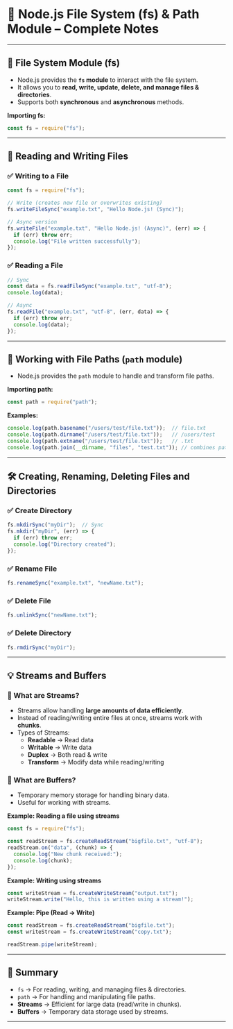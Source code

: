 
# 📂 Node.js File System (fs) & Path Module – Complete Notes

---

## 📌 File System Module (fs)
- Node.js provides the **`fs` module** to interact with the file system.  
- It allows you to **read, write, update, delete, and manage files & directories**.  
- Supports both **synchronous** and **asynchronous** methods.

**Importing fs:**
```js
const fs = require("fs");
```

---

## 📖 Reading and Writing Files

### ✅ Writing to a File
```js
const fs = require("fs");

// Write (creates new file or overwrites existing)
fs.writeFileSync("example.txt", "Hello Node.js! (Sync)");

// Async version
fs.writeFile("example.txt", "Hello Node.js! (Async)", (err) => {
  if (err) throw err;
  console.log("File written successfully");
});
```

### ✅ Reading a File
```js
// Sync
const data = fs.readFileSync("example.txt", "utf-8");
console.log(data);

// Async
fs.readFile("example.txt", "utf-8", (err, data) => {
  if (err) throw err;
  console.log(data);
});
```

---

## 📂 Working with File Paths (`path` module)
- Node.js provides the `path` module to handle and transform file paths.  

**Importing path:**
```js
const path = require("path");
```

**Examples:**
```js
console.log(path.basename("/users/test/file.txt"));  // file.txt
console.log(path.dirname("/users/test/file.txt"));   // /users/test
console.log(path.extname("/users/test/file.txt"));   // .txt
console.log(path.join(__dirname, "files", "test.txt")); // combines paths
```

---

## 🛠️ Creating, Renaming, Deleting Files and Directories

### ✅ Create Directory
```js
fs.mkdirSync("myDir");  // Sync
fs.mkdir("myDir", (err) => {
  if (err) throw err;
  console.log("Directory created");
});
```

### ✅ Rename File
```js
fs.renameSync("example.txt", "newName.txt");
```

### ✅ Delete File
```js
fs.unlinkSync("newName.txt");
```

### ✅ Delete Directory
```js
fs.rmdirSync("myDir");
```

---

## 💡 Streams and Buffers

### 📌 What are Streams?
- Streams allow handling **large amounts of data efficiently**.  
- Instead of reading/writing entire files at once, streams work with **chunks**.  
- Types of Streams:  
  - **Readable** → Read data  
  - **Writable** → Write data  
  - **Duplex** → Both read & write  
  - **Transform** → Modify data while reading/writing  

### 📌 What are Buffers?
- Temporary memory storage for handling binary data.  
- Useful for working with streams.

**Example: Reading a file using streams**
```js
const fs = require("fs");

const readStream = fs.createReadStream("bigfile.txt", "utf-8");
readStream.on("data", (chunk) => {
  console.log("New chunk received:");
  console.log(chunk);
});
```

**Example: Writing using streams**
```js
const writeStream = fs.createWriteStream("output.txt");
writeStream.write("Hello, this is written using a stream!");
```

**Example: Pipe (Read → Write)**
```js
const readStream = fs.createReadStream("bigfile.txt");
const writeStream = fs.createWriteStream("copy.txt");

readStream.pipe(writeStream);
```

---

## 📑 Summary
- `fs` → For reading, writing, and managing files & directories.  
- `path` → For handling and manipulating file paths.  
- **Streams** → Efficient for large data (read/write in chunks).  
- **Buffers** → Temporary data storage used by streams.  

---
